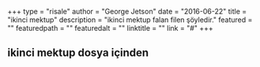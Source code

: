 +++
type = "risale"
author = "George Jetson"
date = "2016-06-22"
title = "ikinci mektup"
description = "ikinci mektup falan filen şöyledir."
featured = ""
featuredpath = ""
featuredalt = ""
linktitle = ""
link = "#"
+++

## ikinci mektup dosya içinden
